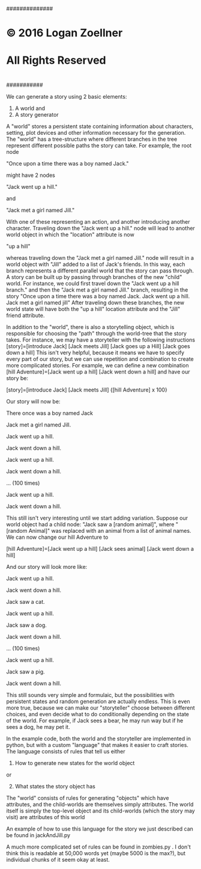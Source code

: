 ##############
#
# © 2016 Logan Zoellner
# All Rights Reserved
#
###########


We can generate a story using 2 basic elements:
1) A world
and
2) A story generator


A "world" stores a persistent state
containing information about
characters, setting, plot devices
and other information necessary
for the generation.
The "world" has a tree-structure where
different branches in the tree
represent different possible paths
the story can take.  For example,
the root node 

"Once upon a time there was a boy named Jack."

might have 2 nodes

"Jack went up a hill."

and

"Jack met a girl named Jill."

With one of these representing an action, and another
introducing another character.
Traveling down the "Jack went up a hill."
node will lead to another world object
in which the "location" attribute is now

"up a hill"

whereas traveling down the "Jack met a girl named Jill."
node will result in a world object with "Jill" added
to a list of Jack's friends.
In this way, each branch represents a different parallel
world that the story can pass through.
A story can be built up by passing through branches of the
new "child" world.
For instance, we could first travel down the "Jack went up a hill branch."
and then the "Jack met a girl named Jill." branch, resulting
in the story
"Once upon a time there was a boy named Jack.  Jack went up a hill.  Jack met a girl named jill"
After traveling down these branches, the new world state will have
both the "up a hill" location attribute and the "Jill" friend attribute.

In addition to the "world", there is also a storytelling object,
which is responsible for choosing the "path" through the 
world-tree that the story takes.
For instance, we may have a storyteller with the following instructions
[story]=[introduce Jack] [Jack meets Jill] [Jack goes up a Hill] [Jack goes down a hill]
This isn't very helpful, because it means we have to specify every part of
our story, but we can use repetition and combination to create
more complicated stories.  For example, we can define a new combination
[hill Adventure]=[Jack went up a hill] [Jack went down a hill]
and have our story be:

[story]=[introduce Jack] [Jack meets Jill] {[hill Adventure] x 100}

Our story will now be:

There once was a boy named Jack

Jack met a girl named Jill.

Jack went up a hill.

Jack went down a hill.

Jack went up a hill.

Jack went down a hill.

... (100 times)

Jack went up a hill.

Jack went down a hill.


This still isn't very interesting until we start adding
variation.
Suppose our world object had a child node:
"Jack saw a [random animal]",
where "[random Animal]" was replaced with an animal from a list of animal names.
We can now change our hill Adventure to

[hill Adventure]=[Jack went up a hill] [Jack sees animal] [Jack went down a hill]

And our story will look more like:

Jack went up a hill.

Jack went down a hill.

Jack saw a cat.

Jack went up a hill.

Jack saw a dog.

Jack went down a hill.

... (100 times)

Jack went up a hill.

Jack saw a pig.

Jack went down a hill.


This still sounds very simple and formulaic, but
the possibilities with persistent states
and random generation are actually endless. 
This is even more true, because we can make our
"storyteller" choose between different choices,
and even decide what to do conditionally depending
on the state of the world.
For example, if Jack sees a bear, he may run way
but if he sees a dog, he may pet it.


In the example code, both the world and the storyteller
are implemented in python, but with a custom "language"
that makes it easier to craft stories.
The language consists of rules that tell us either

1) How to generate new states for the world object

or

2) What states the story object has

The "world" consists of rules for generating "objects" 
which have attributes, and 
the child-worlds are themselves simply attributes.
The world itself is simply the top-level object
and its child-worlds (which the story may visit)
are attributes of this world

An example of how to use this language for the story
we just described can be found in jackAndJill.py


A much more complicated set of rules can be found
in zombies.py .
I don't think this is readable at 50,000 words yet
(maybe 5000 is the max?), but individual chunks
of it seem okay at least.

  








   

























